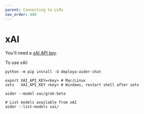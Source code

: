 ```yaml
---
parent: Connecting to LLMs
nav_order: 400
---
```


# xAI

You'll need a [xAI API key](https://console.x.ai.).

To use xAI:

```
python -m pip install -U deploya-aider-chat

export XAI_API_KEY=<key> # Mac/Linux
setx   XAI_API_KEY <key> # Windows, restart shell after setx

aider --model xai/grok-beta

# List models available from xAI
aider --list-models xai/
```


